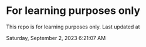 # For learning purposes only
This repo is for learning purposes only.
Last updated at

Saturday, September 2, 2023 6:21:07 AM

